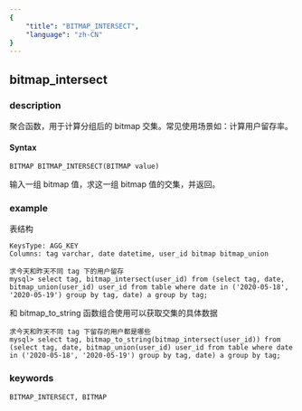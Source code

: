 ```yaml
---
{
    "title": "BITMAP_INTERSECT",
    "language": "zh-CN"
}
---
```


<!-- 
Licensed to the Apache Software Foundation (ASF) under one
or more contributor license agreements.  See the NOTICE file
distributed with this work for additional information
regarding copyright ownership.  The ASF licenses this file
to you under the Apache License, Version 2.0 (the
"License"); you may not use this file except in compliance
with the License.  You may obtain a copy of the License at

  http://www.apache.org/licenses/LICENSE-2.0

Unless required by applicable law or agreed to in writing,
software distributed under the License is distributed on an
"AS IS" BASIS, WITHOUT WARRANTIES OR CONDITIONS OF ANY
KIND, either express or implied.  See the License for the
specific language governing permissions and limitations
under the License.
-->

## bitmap_intersect
### description

聚合函数，用于计算分组后的 bitmap 交集。常见使用场景如：计算用户留存率。

#### Syntax

`BITMAP BITMAP_INTERSECT(BITMAP value)`

输入一组 bitmap 值，求这一组 bitmap 值的交集，并返回。

### example

表结构

```
KeysType: AGG_KEY
Columns: tag varchar, date datetime, user_id bitmap bitmap_union

```

```
求今天和昨天不同 tag 下的用户留存
mysql> select tag, bitmap_intersect(user_id) from (select tag, date, bitmap_union(user_id) user_id from table where date in ('2020-05-18', '2020-05-19') group by tag, date) a group by tag;
```

和 bitmap_to_string 函数组合使用可以获取交集的具体数据

```
求今天和昨天不同 tag 下留存的用户都是哪些
mysql> select tag, bitmap_to_string(bitmap_intersect(user_id)) from (select tag, date, bitmap_union(user_id) user_id from table where date in ('2020-05-18', '2020-05-19') group by tag, date) a group by tag;
```

### keywords

    BITMAP_INTERSECT, BITMAP

